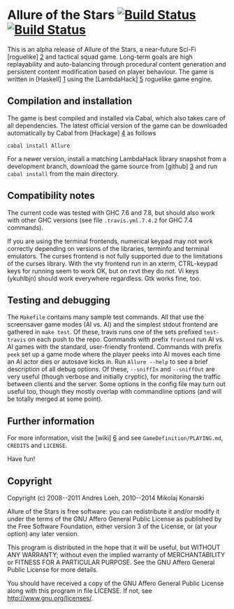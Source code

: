 Allure of the Stars [![Build Status](https://secure.travis-ci.org/Mikolaj/Allure.png)](http://travis-ci.org/Mikolaj/Allure)[![Build Status](https://drone.io/github.com/Mikolaj/Allure/status.png)](https://drone.io/github.com/Mikolaj/Allure/latest)
===================

This is an alpha release of Allure of the Stars,
a near-future Sci-Fi [roguelike] [2] and tactical squad game.
Long-term goals are high replayability and auto-balancing
through procedural content generation and persistent content
modification based on player behaviour. The game is written in [Haskell] [1]
using the [LambdaHack] [5] roguelike game engine.


Compilation and installation
----------------------------

The game is best compiled and installed via Cabal, which also takes care
of all dependencies. The latest official version of the game can be downloaded
automatically by Cabal from [Hackage] [4] as follows

    cabal install Allure

For a newer version, install a matching LambdaHack library snapshot
from a development branch, download the game source from [github] [3]
and run `cabal install` from the main directory.


Compatibility notes
-------------------

The current code was tested with GHC 7.6 and 7.8, but should also work with
other GHC versions (see file `.travis.yml.7.4.2` for GHC 7.4 commands).

If you are using the terminal frontends, numerical keypad may not work
correctly depending on versions of the libraries, terminfo and terminal
emulators. The curses frontend is not fully supported due to the limitations
of the curses library. With the vty frontend run in an xterm,
CTRL-keypad keys for running seem to work OK, but on rxvt they do not.
Vi keys (ykuhlbjn) should work everywhere regardless. Gtk works fine, too.


Testing and debugging
---------------------

The `Makefile` contains many sample test commands. All that use the screensaver
game modes (AI vs. AI) and the simplest stdout frontend are gathered
in `make test`. Of these, travis runs one of the sets prefixed
`test-travis` on each push to the repo. Commands with prefix
`frontend` run AI vs. AI games with the standard, user-friendly frontend.
Commands with prefix `peek` set up a game mode where the player peeks
into AI moves each time an AI actor dies or autosave kicks in.
Run `Allure --help` to see a brief description of all debug options.
Of these, `--sniffIn` and `--sniffOut` are very useful (though verbose
and initially cryptic), for monitoring the traffic between clients
and the server. Some options in the config file may turn out useful too,
though they mostly overlap with commandline options (and will be totally
merged at some point).


Further information
-------------------

For more information, visit the [wiki] [6]
and see `GameDefinition/PLAYING.md`, `CREDITS` and `LICENSE`.

Have fun!


Copyright
---------

Copyright (c) 2008--2011 Andres Loeh, 2010--2014 Mikolaj Konarski

Allure of the Stars is free software: you can redistribute it and/or modify
it under the terms of the GNU Affero General Public License as published by
the Free Software Foundation, either version 3 of the License, or
(at your option) any later version.

This program is distributed in the hope that it will be useful,
but WITHOUT ANY WARRANTY; without even the implied warranty of
MERCHANTABILITY or FITNESS FOR A PARTICULAR PURPOSE. See the
GNU Affero General Public License for more details.

You should have received a copy of the GNU Affero General Public License
along with this program in file LICENSE.
If not, see <http://www.gnu.org/licenses/>.



[1]: http://www.haskell.org/
[2]: http://roguebasin.roguelikedevelopment.org/index.php?title=Berlin_Interpretation
[3]: http://github.com/Mikolaj/Allure
[4]: http://hackage.haskell.org/package/Allure
[5]: http://github.com/kosmikus/LambdaHack
[6]: https://github.com/Mikolaj/Allure/wiki
